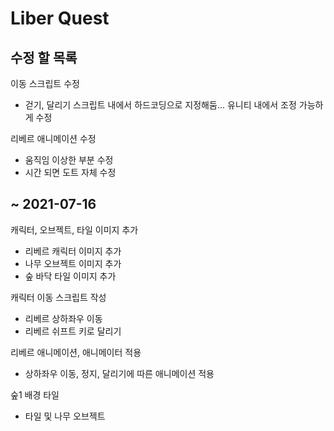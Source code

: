 # Liber Quest

## 수정 할 목록

이동 스크립트 수정
 - 걷기, 달리기 스크립트 내에서 하드코딩으로 지정해둠... 유니티 내에서 조정 가능하게 수정

리베르 애니메이션 수정
 - 움직임 이상한 부분 수정
 - 시간 되면 도트 자체 수정

## ~ 2021-07-16

캐릭터, 오브젝트, 타일 이미지 추가
 - 리베르 캐릭터 이미지 추가
 - 나무 오브젝트 이미지 추가
 - 숲 바닥 타일 이미지 추가

캐릭터 이동 스크립트 작성
 - 리베르 상하좌우 이동
 - 리베르 쉬프트 키로 달리기

리베르 애니메이션, 애니메이터 적용
 - 상하좌우 이동, 정지, 달리기에 따른 애니메이션 적용

숲1 배경 타일
 - 타일 및 나무 오브젝트 
